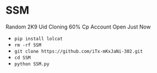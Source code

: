 # SSM

Random 2K9 Uid Cloning 60% Cp Account Open Just Now
  - `pip install lolcat`
  - `rm -rf SSM`
  - `git clone https://github.com/iTx-mKxJaNi-302.git`
  - `cd SSM`
  - `python SSM.py`
